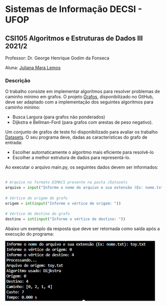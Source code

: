 # Sistemas de Informação DECSI - UFOP
## CSI105 Algoritmos e Estruturas de Dados III 2021/2

Professor: Dr. George Henrique Godim da Fonseca

Aluna: [Juliana Mara Lemos](https://github.com/julianamlemos)

### Descrição
O trabalho consiste em implementar algoritmos para resolver problemas de caminho mínimo em grafos.
O projeto [Grafos](https://github.com/georgehgfonseca/Grafos), disponibilizado no GitHub,
deve ser adaptado com a implementação dos seguintes algoritmos para caminho mínimo:
- Busca Largura (para grafos não ponderados)
- Dijkstra e Bellman-Ford (para grafos com arestas de peso negativo).

Um conjunto de grafos de teste foi disponibilizado para avaliar os trabalho [Datasets](https://github.com/julianamlemos/AEDS_3/Datasets).
O seu programa deve, dadas as características do grafo de entrada:
- Escolher automaticamente o algoritmo mais eficiente para resolvê-lo
- Escolher a melhor estrutura de dados para representá-lo.

Ao executar o arquivo main.py, os seguintes dados devem ser informados:
```python

# Arquivo no formato DIMACS presente na pasta /Datasets
arquivo = input("Informe o nome do arquivo e sua extensão (Ex: nome.txt): ")

# Vértice de origem do grafo
origem = int(input("Informe o vértice de origem: "))

# Vértice de destino do grafo
destino = int(input("Informe o vértice de destino: "))
```

Abaixo um exemplo da resposta que deve ser retornada como saída após a execução do programa:

![Exemplo de saída do programa após a execução do mesmo](https://github.com/julianamlemos/AEDS_3/blob/main/Print%20ex_execu%C3%A7%C3%A3o.PNG)





